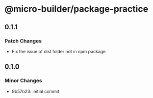 # @micro-builder/package-practice

## 0.1.1

### Patch Changes

- Fix the issue of dist folder not in npm package

## 0.1.0

### Minor Changes

- 9b57b23: initial commit
